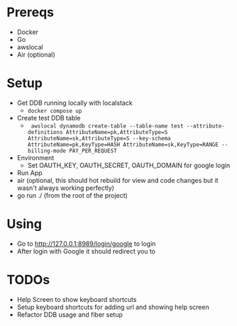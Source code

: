 # Prereqs
- Docker
- Go
- awslocal
- Air (optional)

# Setup
- Get DDB running locally with localstack
  - `docker compose up`
- Create test DDB table
  - ` awslocal dynamodb create-table --table-name test --attribute-definitions AttributeName=pk,AttributeType=S AttributeName=sk,AttributeType=S --key-schema AttributeName=pk,KeyType=HASH AttributeName=sk,KeyType=RANGE --billing-mode PAY_PER_REQUEST`
- Environment
  - Set OAUTH_KEY, OAUTH_SECRET, OAUTH_DOMAIN for google login
- Run App
 - air (optional, this should hot rebuild for view and code changes but it wasn't always working perfectly)
 - go run ./ (from the root of the project)

# Using
- Go to http://127.0.0.1:8989/login/google to login
- After login with Google it should redirect you to 

# TODOs
- Help Screen to show keyboard shortcuts
- Setup keyboard shortcuts for adding url and showing help screen
- Refactor DDB usage and fiber setup
